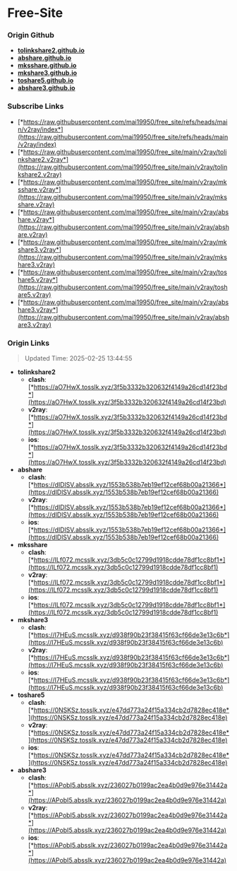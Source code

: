 # Free-Site

### Origin Github

- [**tolinkshare2.github.io**](https://github.com/tolinkshare2/tolinkshare2.github.io)
- [**abshare.github.io**](https://github.com/abshare/abshare.github.io)
- [**mksshare.github.io**](https://github.com/mksshare/mksshare.github.io)
- [**mkshare3.github.io**](https://github.com/mkshare3/mkshare3.github.io)
- [**toshare5.github.io**](https://github.com/toshare5/toshare5.github.io)
- [**abshare3.github.io**](https://github.com/abshare3/abshare3.github.io)

### Subscribe Links

- [*https://raw.githubusercontent.com/mai19950/free_site/refs/heads/main/v2ray/index*](https://raw.githubusercontent.com/mai19950/free_site/refs/heads/main/v2ray/index)
- [*https://raw.githubusercontent.com/mai19950/free_site/main/v2ray/tolinkshare2.v2ray*](https://raw.githubusercontent.com/mai19950/free_site/main/v2ray/tolinkshare2.v2ray)
- [*https://raw.githubusercontent.com/mai19950/free_site/main/v2ray/mksshare.v2ray*](https://raw.githubusercontent.com/mai19950/free_site/main/v2ray/mksshare.v2ray)
- [*https://raw.githubusercontent.com/mai19950/free_site/main/v2ray/abshare.v2ray*](https://raw.githubusercontent.com/mai19950/free_site/main/v2ray/abshare.v2ray)
- [*https://raw.githubusercontent.com/mai19950/free_site/main/v2ray/mkshare3.v2ray*](https://raw.githubusercontent.com/mai19950/free_site/main/v2ray/mkshare3.v2ray)
- [*https://raw.githubusercontent.com/mai19950/free_site/main/v2ray/toshare5.v2ray*](https://raw.githubusercontent.com/mai19950/free_site/main/v2ray/toshare5.v2ray)
- [*https://raw.githubusercontent.com/mai19950/free_site/main/v2ray/abshare3.v2ray*](https://raw.githubusercontent.com/mai19950/free_site/main/v2ray/abshare3.v2ray)

### Origin Links

> Updated Time: 2025-02-25 13:44:55

- **tolinkshare2**
  - **clash**: [*https://aO7HwX.tosslk.xyz/3f5b3332b320632f4149a26cd14f23bd*](https://aO7HwX.tosslk.xyz/3f5b3332b320632f4149a26cd14f23bd)
  - **v2ray**: [*https://aO7HwX.tosslk.xyz/3f5b3332b320632f4149a26cd14f23bd*](https://aO7HwX.tosslk.xyz/3f5b3332b320632f4149a26cd14f23bd)
  - **ios**: [*https://aO7HwX.tosslk.xyz/3f5b3332b320632f4149a26cd14f23bd*](https://aO7HwX.tosslk.xyz/3f5b3332b320632f4149a26cd14f23bd)
- **abshare**
  - **clash**: [*https://dIDlSV.absslk.xyz/1553b538b7eb19ef12cef68b00a21366*](https://dIDlSV.absslk.xyz/1553b538b7eb19ef12cef68b00a21366)
  - **v2ray**: [*https://dIDlSV.absslk.xyz/1553b538b7eb19ef12cef68b00a21366*](https://dIDlSV.absslk.xyz/1553b538b7eb19ef12cef68b00a21366)
  - **ios**: [*https://dIDlSV.absslk.xyz/1553b538b7eb19ef12cef68b00a21366*](https://dIDlSV.absslk.xyz/1553b538b7eb19ef12cef68b00a21366)
- **mksshare**
  - **clash**: [*https://ILf072.mcsslk.xyz/3db5c0c12799d1918cdde78df1cc8bf1*](https://ILf072.mcsslk.xyz/3db5c0c12799d1918cdde78df1cc8bf1)
  - **v2ray**: [*https://ILf072.mcsslk.xyz/3db5c0c12799d1918cdde78df1cc8bf1*](https://ILf072.mcsslk.xyz/3db5c0c12799d1918cdde78df1cc8bf1)
  - **ios**: [*https://ILf072.mcsslk.xyz/3db5c0c12799d1918cdde78df1cc8bf1*](https://ILf072.mcsslk.xyz/3db5c0c12799d1918cdde78df1cc8bf1)
- **mkshare3**
  - **clash**: [*https://I7HEuS.mcsslk.xyz/d938f90b23f38415f63cf66de3e13c6b*](https://I7HEuS.mcsslk.xyz/d938f90b23f38415f63cf66de3e13c6b)
  - **v2ray**: [*https://I7HEuS.mcsslk.xyz/d938f90b23f38415f63cf66de3e13c6b*](https://I7HEuS.mcsslk.xyz/d938f90b23f38415f63cf66de3e13c6b)
  - **ios**: [*https://I7HEuS.mcsslk.xyz/d938f90b23f38415f63cf66de3e13c6b*](https://I7HEuS.mcsslk.xyz/d938f90b23f38415f63cf66de3e13c6b)
- **toshare5**
  - **clash**: [*https://0NSKSz.tosslk.xyz/e47dd773a24f15a334cb2d7828ec418e*](https://0NSKSz.tosslk.xyz/e47dd773a24f15a334cb2d7828ec418e)
  - **v2ray**: [*https://0NSKSz.tosslk.xyz/e47dd773a24f15a334cb2d7828ec418e*](https://0NSKSz.tosslk.xyz/e47dd773a24f15a334cb2d7828ec418e)
  - **ios**: [*https://0NSKSz.tosslk.xyz/e47dd773a24f15a334cb2d7828ec418e*](https://0NSKSz.tosslk.xyz/e47dd773a24f15a334cb2d7828ec418e)
- **abshare3**
  - **clash**: [*https://APobI5.absslk.xyz/236027b0199ac2ea4b0d9e976e31442a*](https://APobI5.absslk.xyz/236027b0199ac2ea4b0d9e976e31442a)
  - **v2ray**: [*https://APobI5.absslk.xyz/236027b0199ac2ea4b0d9e976e31442a*](https://APobI5.absslk.xyz/236027b0199ac2ea4b0d9e976e31442a)
  - **ios**: [*https://APobI5.absslk.xyz/236027b0199ac2ea4b0d9e976e31442a*](https://APobI5.absslk.xyz/236027b0199ac2ea4b0d9e976e31442a)
